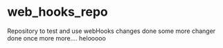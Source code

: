 # web_hooks_repo
Repository to test and use webHooks 
changes done
some more changer done
once more
more....
helooooo

